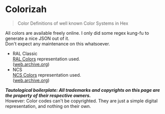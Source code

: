 # Colorizah
> Color Definitions of well known Color Systems in Hex

All colors are available freely online. I only did some regex kung-fu to generate a nice JSON out of it.  
Don't expect any maintenance on this whatsoever.

- RAL Classic  
[RAL Colors](https://www.ral-farben.de/alle-ral-farben) representation used.  
([web.archive.org](https://web.archive.org/web/20210520000243/https://www.ral-farben.de/alle-ral-farben))
- NCS  
[NCS Colors](https://www.magasindepeinture.ch/de/online-farbkarte-ncs.html) representation used.  
([web.archive.org](https://web.archive.org/web/20210520000328/https://www.magasindepeinture.ch/de/online-farbkarte-ncs.html))


***Tautological boilerplate: All trademarks and copyrights on this page are the property of their respective owners.***  
However: Color codes can't be copyrighted. They are just a simple digital representation, and nothing on their own.

